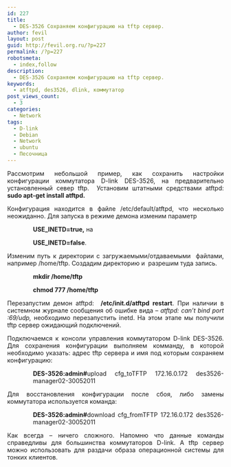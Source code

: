 ```yaml
---
id: 227
title:
  - DES-3526 Сохраняем конфигурацию на tftp сервер.
author: fevil
layout: post
guid: http://fevil.org.ru/?p=227
permalink: /?p=227
robotsmeta:
  - index,follow
description:
  - DES-3526 Сохраняем конфигурацию на tftp сервер.
keywords:
  - atftpd, des3526, dlink, коммутатор
post_views_count:
  - 3
categories:
  - Network
tags:
  - D-link
  - Debian
  - Network
  - ubuntu
  - Песочница
---
```

<p style="text-align: justify;">
  Рассмотрим небольшой пример, как сохранить настройки конфигурации коммутатора D-link DES-3526, на предварительно установленный север tftp.  Установим штатными средствами atftpd: <strong>sudo apt-get install atftpd. </strong>
</p>

<p style="text-align: justify;">
  <strong> </strong> <!--more-->Конфигурация находится в файле /etc/default/atftpd, что несколько неожиданно. Для запуска в режиме демона изменим параметр
</p>

<p style="padding-left: 60px; text-align: justify;">
  <strong>USE_INETD=true,</strong> на
</p>

<p style="padding-left: 60px; text-align: justify;">
  <strong>USE_INETD=false</strong>.
</p>

<p style="text-align: justify;">
  Изменим путь к директории с загружаемыми/отдаваемыми  файлами, например /home/tftp. Создадим директорию и  разрешим туда запись.
</p>

<p style="padding-left: 60px; text-align: justify;">
  <strong>mkdir /home/tftp</strong>
</p>

<p style="padding-left: 60px; text-align: justify;">
  <strong>chmod 777 /home/tftp</strong>
</p>

<p style="text-align: justify;">
  Перезапустим демон atftpd:  <strong>/etc/init.d/atftpd restart</strong>. При наличии в системном журнале сообщения об ошибке вида &#8211; <em>atftpd: can&#8217;t bind port :69/udp, </em>необходимо перезапустить inetd. На этом этапе мы получили tftp сервер ожидающий подключений.
</p>

<p style="text-align: justify;">
  Подключаемся к консоли управления коммутатором D-link DES-3526. Для сохранения конфигурации выполняем комманду, в которой необходимо указать: адрес tftp сервера и имя под которым сохраняем конфигурацию:
</p>

<p style="padding-left: 60px; text-align: justify;">
  <strong>DES-3526:admin#</strong>upload cfg_toTFTP 172.16.0.172 des3526-manager02-30052011
</p>

<p style="text-align: justify;">
  Для восстановления конфигурации после сбоя, либо замены коммутатора используется команда:
</p>

<p style="padding-left: 60px; text-align: justify;">
  <strong>DES-3526:admin#</strong>download cfg_fromTFTP 172.16.0.172 des3526-manager02-30052011
</p>

<p style="text-align: justify;">
  Как всегда &#8211; ничего сложного. Напомню что данные команды справедливы для большинства коммутаторов D-link. А tftp сервер можно использовать для раздачи образа операционной системы для тонких клиентов.
</p>

&nbsp;